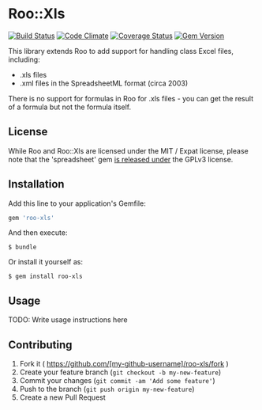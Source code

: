 # Roo::Xls

[![Build Status](https://img.shields.io/travis/roo-rb/roo-xls.svg?style=flat-square)](https://travis-ci.org/roo-rb/roo-xls) [![Code Climate](https://img.shields.io/codeclimate/github/roo-rb/roo-xls.svg?style=flat-square)](https://codeclimate.com/github/roo-rb/roo-xls) [![Coverage Status](https://img.shields.io/coveralls/roo-rb/roo-xls.svg?style=flat-square)](https://coveralls.io/r/roo-rb/roo-xls) [![Gem Version](https://img.shields.io/gem/v/roo-xls.svg?style=flat-square)](https://rubygems.org/gems/roo-xls)

This library extends Roo to add support for handling class Excel files, including:

* .xls files
* .xml files in the SpreadsheetML format (circa 2003)

There is no support for formulas in Roo for .xls files - you can get the result
of a formula but not the formula itself.

## License

While Roo and Roo::Xls are licensed under the MIT / Expat license, please note that the 'spreadsheet' gem [is released under](https://github.com/zdavatz/spreadsheet/blob/master/LICENSE.txt) the GPLv3 license.

## Installation

Add this line to your application's Gemfile:

```ruby
gem 'roo-xls'
```

And then execute:

    $ bundle

Or install it yourself as:

    $ gem install roo-xls

## Usage

TODO: Write usage instructions here

## Contributing

1. Fork it ( https://github.com/[my-github-username]/roo-xls/fork )
2. Create your feature branch (`git checkout -b my-new-feature`)
3. Commit your changes (`git commit -am 'Add some feature'`)
4. Push to the branch (`git push origin my-new-feature`)
5. Create a new Pull Request
